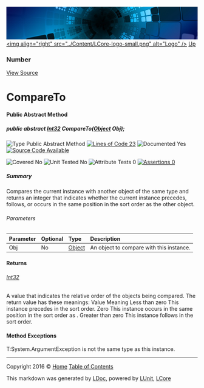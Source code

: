 ![](../Content/LCore-banner-small.png "")
[&lt;img align=&quot;right&quot; src=&quot;../Content/LCore-logo-small.png&quot; alt=&quot;Logo&quot; /&gt;](../../README.md)
[Up](Number.md)

### Number
[View Source](../Numbers/Base/Number.cs)

# CompareTo

#### Public Abstract Method

##### public abstract <a href="https://msdn.microsoft.com/en-us/library/system.int32.aspx" alt="">Int32</a> CompareTo(<a href="https://msdn.microsoft.com/en-us/library/system.object.aspx" alt="">Object</a> Obj);

![Type Public Abstract Method](http://b.repl.ca/v1/Type-Public%20Abstract%20Method-Blue.png "") [![Lines of Code 23](http://b.repl.ca/v1/Lines%20of%20Code-23-blue.png "")](../Numbers/Base/Number.cs#L390)    ![Documented Yes](http://b.repl.ca/v1/Documented-Yes-brightgreen.png "") [![Source Code Available](http://b.repl.ca/v1/Source%20Code-Available-brightgreen.png "")](../Numbers/Base/Number.cs#L390)

![Covered No](http://b.repl.ca/v1/Covered-No-red.png "") ![Unit Tested No](http://b.repl.ca/v1/Unit%20Tested-No-lightgrey.png "") ![Attribute Tests 0](http://b.repl.ca/v1/Attribute%20Tests-0-lightgrey.png "") [![Assertions 0](http://b.repl.ca/v1/Assertions-0-lightgrey.png "")](../Numbers/Base/Number.cs)

##### Summary
Compares the current instance with another object of the same type and returns an integer that indicates whether the current instance precedes, follows, or occurs in the same position in the sort order as the other object.

###### Parameters

Parameter | Optional | Type | Description
:---  | :---  | :---  | :--- 
Obj | No | [Object](https://msdn.microsoft.com/en-us/library/system.object.aspx) | An object to compare with this instance. 


#### Returns

###### [Int32](https://msdn.microsoft.com/en-us/library/system.int32.aspx)
A value that indicates the relative order of the objects being compared. The return value has these meanings: Value Meaning Less than zero This instance precedes  in the sort order. Zero This instance occurs in the same position in the sort order as 
            . Greater than zero This instance follows  in the sort order. 

#### Method Exceptions
T:System.ArgumentException  is not the same type as this instance. 



---

Copyright 2016 &copy; [Home](../../README.md) [Table of Contents](../../TableOfContents.md)

This markdown was generated by [LDoc](https://github.com/CodeSingularity/LDoc), powered by [LUnit](https://github.com/CodeSingularity/LUnit), [LCore](https://github.com/CodeSingularity/LCore)
